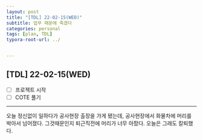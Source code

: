 ```yaml
---
layout: post
title: "[TDL] 22-02-15(WED)"
subtitle: 업무 때문에 죽겠다
categories: personal
tags: [plan, TDL]
typora-root-url: ../


---
```




## [TDL] 22-02-15(WED)

- [ ] 프로젝트 시작
- [ ] COTE 풀기

---

오늘 정신없이 일하다가 공사현장 출장을 가게 됐는데, 공사현장에서 화물차에 머리를 박아서 넘어졌다. 그것때문인지 퇴근직전에 머리가 너무 아팠다. 오늘은 그래도 칼퇴했다.